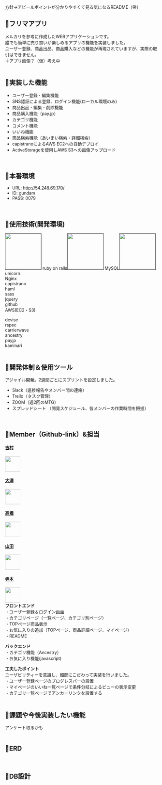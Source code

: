 方針→アピールポイントが分かりやすくて見る気になるREADME（笑）

## :orange_book:フリマアプリ
メルカリを参考に作成したWEBアプリケーションです。<br>
誰でも簡単に売り買いが楽しめるアプリの機能を実装しました。<br>
ユーザー登録、商品出品、商品購入などの機能が再現されていますが、実際の取引はできません。<br>
＋アプリ画像？（仮）考え中<br>
<br>

## :orange_book:実装した機能
- ユーザー登録・編集機能<br>
- SNS認証による登録、ログイン機能(ローカル環境のみ)<br>
- 商品出品・編集・削除機能<br>
- 商品購入機能（pay.jp）<br>
- カテゴリ機能<br>
- コメント機能<br>
- いいね機能<br>
- 商品検索機能（あいまい検索・詳細検索）<br>
- capistranoによるAWS EC2への自動デプロイ<br>
- ActiveStorageを使用しAWS S3への画像アップロード<br>
<br>

## :orange_book:本番環境
- URL:    http://54.248.69.170/<br>
- ID:     gundam<br>
- PASS:   0079<br>
<br>

## :orange_book:使用技術(開発環境)
<a href=""><img src="https://kitsune.blog/wp-content/uploads/ruby-logo.png" width="120px"></a>
ruby on rails<a href=""><img src="https://job.fellow-s.co.jp/limg/public/wsystem/wp-content/uploads/rails_lo.jpg" width="120px"></a>
MySQL<a href=""><img src="" width="120px"></a>
unicorn<br>
Nginx<br>
capistrano<br>
haml<br>
sass<br>
jquery<br>
github<br>
AWS(EC2・S3)<br>

devise<br>
rspec<br>
carrierwave<br>
ancestry<br>
payjp<br>
kaminari<br>
<br>

## :orange_book:開発体制＆使用ツール<br>
アジャイル開発。2週間ごとにスプリントを設定しました。
- Slack（進捗報告やメンバー間の連絡）<br>
- Trello（タスク管理）<br>
- ZOOM（週2回のMTG）<br>
- スプレッドシート （開発スケジュール、各メンバーの作業時間を把握）<br>
<br>

## :orange_book:Member（Github-link）&担当
#### <a href="https://github.com/Satomaru178">吉村</a><br>
<a href="https://github.com/Satomaru178"><img src="https://avatars2.githubusercontent.com/u/63147677?s=400&u=892b244eb8922295babc96f11011f06b9c4eccb7&v=4" width="50px"></a><br>

#### <a href="https://github.com/osawa4017">大澤</a><br>
<a href="https://github.com/osawa4017"><img src="https://avatars0.githubusercontent.com/u/64793100?s=400&v=4" width="50px"></a><br>

#### <a href="https://github.com/Yuta1634">高橋</a><br>
<a href="https://github.com/Yuta1634"><img src="https://avatars0.githubusercontent.com/u/63214741?s=400&v=4" width="50px"></a><br>

#### <a href="https://github.com/Fyamada1229">山田</a><br>
<a href="https://github.com/Fyamada1229"><img src="https://avatars3.githubusercontent.com/u/54790413?s=400&u=ff241ff28650e2f56fb3c27ec21ddd959ae323c2&v=4" width="50px"></a><br>

#### <a href="https://github.com/kobegoro0930">寺本</a><br>
<a href="https://github.com/kobegoro0930"><img src="https://avatars3.githubusercontent.com/u/62911575?s=460&v=4" width="50px"></a><br>
**フロントエンド**<br>
・ユーザー登録＆ログイン画面<br>
・カテゴリページ（一覧ページ、カテゴリ別ページ）<br>
・TOPページ商品表示<br>
・お気に入りの追加（TOPページ、商品詳細ページ、マイページ）<br>
・README<br>

**バックエンド**<br>
・カテゴリ機能（Ancestry）<br>
・お気に入り機能(javascript)<br>

**工夫したポイント**<br>
ユーザビリティーを意識し、細部にこだわって実装を行いました。<br>
・ユーザー登録ページのプログレスバーの設置<br>
・マイページのいいね一覧ページで条件分岐によるビューの表示変更<br>
・カテゴリ一覧ページでアンカーリンクを設置する<br>
<br>

## :orange_book:課題や今後実装したい機能
アンケート取るかも<br>
<br>

## :orange_book:ERD
<br>

## :orange_book:DB設計

